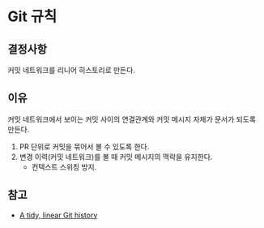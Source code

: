 # Git 규칙

## 결정사항

커밋 네트워크를 리니어 히스토리로 만든다.

## 이유

커밋 네트워크에서 보이는 커밋 사이의 연결관계와 커밋 메시지 자체가 문서가 되도록 만든다.

1. PR 단위로 커밋을 묶어서 볼 수 있도록 한다.
2. 변경 이력(커밋 네트워크)를 볼 때 커밋 메시지의 맥락을 유지한다.
    - 컨텍스트 스위칭 방지.

## 참고

- [A tidy, linear Git history](https://www.bitsnbites.eu/a-tidy-linear-git-history)
